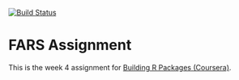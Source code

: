 [![Build Status](https://travis-ci.org/davidbody/FARSAssignment.svg?branch=master)](https://travis-ci.org/davidbody/FARSAssignment)

# FARS Assignment

This is the week 4 assignment for [Building R Packages (Coursera)](https://www.coursera.org/learn/r-packages/).
